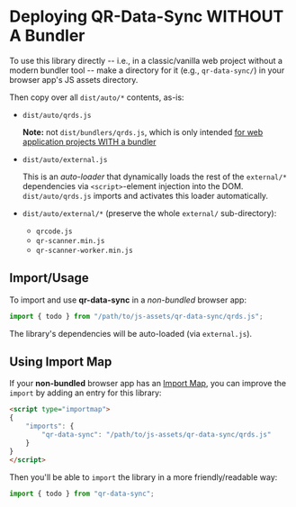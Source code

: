 # Deploying QR-Data-Sync WITHOUT A Bundler

To use this library directly -- i.e., in a classic/vanilla web project without a modern bundler tool -- make a directory for it (e.g., `qr-data-sync/`) in your browser app's JS assets directory.

Then copy over all `dist/auto/*` contents, as-is:

* `dist/auto/qrds.js`

    **Note:** not `dist/bundlers/qrds.js`, which is only intended [for web application projects WITH a bundler](BUNDLERS.md)

* `dist/auto/external.js`

    This is an *auto-loader* that dynamically loads the rest of the `external/*` dependencies via `<script>`-element injection into the DOM. `dist/auto/qrds.js` imports and activates this loader automatically.

* `dist/auto/external/*` (preserve the whole `external/` sub-directory):
    - `qrcode.js`
    - `qr-scanner.min.js`
    - `qr-scanner-worker.min.js`

## Import/Usage

To import and use **qr-data-sync** in a *non-bundled* browser app:

```js
import { todo } from "/path/to/js-assets/qr-data-sync/qrds.js";
```

The library's dependencies will be auto-loaded (via `external.js`).

## Using Import Map

If your **non-bundled** browser app has an [Import Map](https://developer.mozilla.org/en-US/docs/Web/HTML/Element/script/type/importmap), you can improve the `import` by adding an entry for this library:

```html
<script type="importmap">
{
    "imports": {
        "qr-data-sync": "/path/to/js-assets/qr-data-sync/qrds.js"
    }
}
</script>
```

Then you'll be able to `import` the library in a more friendly/readable way:

```js
import { todo } from "qr-data-sync";
```
